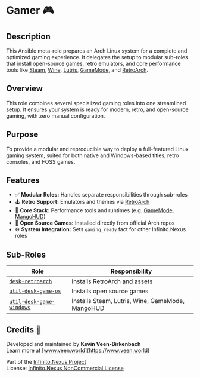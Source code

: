 # Gamer 🎮

## Description

This Ansible meta-role prepares an Arch Linux system for a complete and optimized gaming experience. It delegates the setup to modular sub-roles that install open-source games, retro emulators, and core performance tools like [Steam](https://store.steampowered.com/), [Wine](https://www.winehq.org/), [Lutris](https://lutris.net/), [GameMode](https://github.com/FeralInteractive/gamemode), and [RetroArch](https://www.retroarch.com/).

## Overview

This role combines several specialized gaming roles into one streamlined setup. It ensures your system is ready for modern, retro, and open-source gaming, with zero manual configuration.

## Purpose

To provide a modular and reproducible way to deploy a full-featured Linux gaming system, suited for both native and Windows-based titles, retro consoles, and FOSS games.

## Features

- ✅ **Modular Roles:** Handles separate responsibilities through sub-roles
- 🕹️ **Retro Support:** Emulators and themes via [RetroArch](https://www.retroarch.com/)
- 🧩 **Core Stack:** Performance tools and runtimes (e.g. [GameMode](https://github.com/FeralInteractive/gamemode), [MangoHUD](https://github.com/flightlessmango/MangoHud))
- 🎲 **Open Source Games:** Installed directly from official Arch repos
- ⚙️ **System Integration:** Sets `gaming_ready` fact for other Infinito.Nexus roles

## Sub-Roles

| Role | Responsibility |
|------|----------------|
| [`desk-retroarch`](../desk-retroarch) | Installs RetroArch and assets |
| [`util-desk-game-os`](../util-desk-game-os) | Installs open source games |
| [`util-desk-game-windows`](../util-desk-game-windows) | Installs Steam, Lutris, Wine, GameMode, MangoHUD |

## Credits 📝

Developed and maintained by **Kevin Veen-Birkenbach**  
Learn more at [www.veen.world](https://www.veen.world)

Part of the [Infinito.Nexus Project](https://s.infinito.nexus/code)  
License: [Infinito.Nexus NonCommercial License](https://s.infinito.nexus/license)